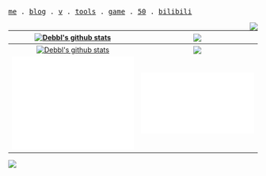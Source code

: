 <p align="left">
  <samp>
    <a href="https://aiwan.run">me</a> .
    <a href="https://blog.aiwan.run">blog</a> .
    <a href="https://v.aiwan.run">v</a> .
    <a href="https://tools.aiwan.run">tools</a> .
    <a href="https://game.aiwan.run">game</a> .
    <a href="https://50.aiwan.run/">50</a> .
    <a href="https://space.bilibili.com/174865648">bilibili</a>
  </samp>
</p>

<div>
  <img align="right" src="https://moe-counter.netlify.app/counter/debbl?theme=gelbooru">
</div>

| <a href="https://blog.aiwan.run"><img align="center" height="200px" src="https://github-readme-stats.vercel.app/api?username=debbl&show_icons=true&include_all_commits=true&theme=default&locale=cn&border_radius=20" alt="Debbl's github stats" /></a> | <a href="https://blog.aiwan.run"><img align="center" height="200px" src="https://github-readme-stats.vercel.app/api/top-langs/?username=debbl&layout=compact&theme=buefy&locale=cn&border_radius=20&langs_count=8&hide=jupyter%20notebook" /></a> |
| :------------------------------------------------------------: | :------------------------------------------------------------: |
| <a href="https://blog.aiwan.run"><img align="center" height="200px" src="https://github-readme-stats.vercel.app/api?username=debbl&show_icons=true&include_all_commits=true&theme=default&border_radius=20" alt="Debbl's github stats" /></a> | <a href="https://blog.aiwan.run"><img align="center" height="200px" src="https://github-readme-stats.vercel.app/api/top-langs/?username=debbl&layout=compact&theme=buefy&border_radius=20&langs_count=8&hide=jupyter%20notebook" /></a> |
|<img width="420" src="./metrics_renders/metrics.base.svg" alt="Github Metrics">|<img width="420" src="./metrics_renders/metrics.plugin.activity.svg" alt="Github Activity">|


![](https://activity-graph.herokuapp.com/graph?username=debbl&theme=redical)
